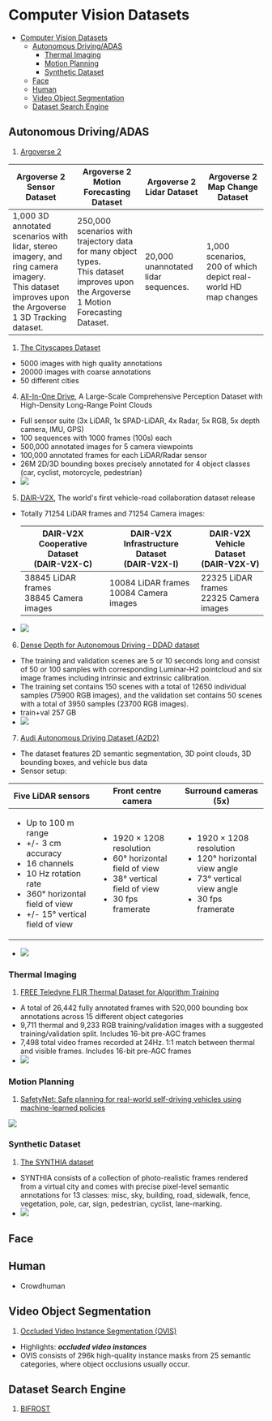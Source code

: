 # Computer Vision Datasets

- [Computer Vision Datasets](#computer-vision-datasets)
  - [Autonomous Driving/ADAS](#autonomous-drivingadas)
    - [Thermal Imaging](#thermal-imaging)
    - [Motion Planning](#motion-planning)
    - [Synthetic Dataset](#synthetic-dataset)
  - [Face](#face)
  - [Human](#human)
  - [Video Object Segmentation](#video-object-segmentation)
  - [Dataset Search Engine](#dataset-search-engine)

## Autonomous Driving/ADAS
1. [Argoverse 2](https://www.argoverse.org/av2.html)

| Argoverse 2 Sensor Dataset | Argoverse 2 Motion Forecasting Dataset | Argoverse 2 Lidar Dataset | Argoverse 2 Map Change Dataset |
| -------------------------- | -------------------------------------- | ------------------------- | ------------------------------ |
| 1,000 3D annotated scenarios with lidar, stereo imagery, and ring camera imagery.<br/>This dataset improves upon the Argoverse 1 3D Tracking dataset. | 250,000 scenarios with trajectory data for many object types.<br/>This dataset improves upon the Argoverse 1 Motion Forecasting Dataset. | 20,000 unannotated lidar sequences. | 1,000 scenarios, 200 of which depict real-world HD map changes |

1. [The Cityscapes Dataset](https://www.cityscapes-dataset.com/)
  * 5000 images with high quality annotations
  * 20000 images with coarse annotations
  * 50 different cities
4. [All-In-One Drive](http://www.aiodrive.org/index.html), A Large-Scale Comprehensive Perception Dataset with High-Density Long-Range Point Clouds
  * Full sensor suite (3x LiDAR, 1x SPAD-LiDAR, 4x Radar, 5x RGB, 5x depth camera, IMU, GPS)
  * 100 sequences with 1000 frames (100s) each
  * 500,000 annotated images for 5 camera viewpoints
  * 100,000 annotated frames for each LiDAR/Radar sensor
  * 26M 2D/3D bounding boxes precisely annotated for 4 object classes (car, cyclist, motorcycle, pedestrian)
  * <img src="http://www.aiodrive.org/resources/home/inclusiveness.png"/>
5. [DAIR-V2X](https://thudair.baai.ac.cn/index), The world's first vehicle-road collaboration dataset release
  * Totally 71254 LiDAR frames and 71254 Camera images:

    | DAIR-V2X Cooperative Dataset<br/>(DAIR-V2X-C) | DAIR-V2X Infrastructure Dataset<br/>(DAIR-V2X-I) | DAIR-V2X Vehicle Dataset<br/>(DAIR-V2X-V)  |
    | --------------------------------------------- | ------------------------------------------------ | ------------------------------------------ |
    | 38845 LiDAR frames<br/>38845 Camera images    | 10084 LiDAR frames<br/>10084 Camera images       | 22325 LiDAR frames<br/>22325 Camera images |
  * <img src="https://thudair.baai.ac.cn/static/img/road05.91a9e0fe.png" />
6. [Dense Depth for Autonomous Driving - DDAD dataset](https://github.com/TRI-ML/DDAD)
  * The training and validation scenes are 5 or 10 seconds long and consist of 50 or 100 samples with corresponding Luminar-H2 pointcloud and six image frames including intrinsic and extrinsic calibration.
  * The training set contains 150 scenes with a total of 12650 individual samples (75900 RGB images), and the validation set contains 50 scenes with a total of 3950 samples (23700 RGB images).
  * train+val 257 GB
  * <img src="https://github.com/TRI-ML/DDAD/raw/master/media/figs/ddad_viz.gif" />
7. [Audi Autonomous Driving Dataset (A2D2)](https://www.a2d2.audi/a2d2/en.html)
  * The dataset features 2D semantic segmentation, 3D point clouds, 3D bounding boxes, and vehicle bus data
  * Sensor setup:

| Five LiDAR sensors | Front centre camera | Surround cameras (5x) |
| ------------------ | ------------------- | --------------------- |
| <ul><li>Up to 100 m range</li><li>+/- 3 cm accuracy</li><li>16 channels</li><li>10 Hz rotation rate</li><li>360° horizontal field of view</li><li>+/- 15° vertical field of view</li> </ul> | <ul><li>1920 × 1208 resolution</li><li>60° horizontal field of view</li><li>38° vertical field of view</li><li>30 fps framerate</li></ul> | <ul><li>1920 × 1208 resolution</li><li>120° horizontal view angle</li><li>73° vertical view angle</li><li>30 fps framerate</li></ul> |
  * <img src="https://www.a2d2.audi/content/dam/a2d2/sensor-setup/1920x1080-desktop-aev-sensor-grafik-1.jpg?imwidth=1920&imdensity=1" />

### Thermal Imaging
1. [FREE Teledyne FLIR Thermal Dataset for Algorithm Training](https://www.flir.ca/oem/adas/adas-dataset-form/)
  * A total of 26,442 fully annotated frames with 520,000 bounding box annotations across 15 different object categories
  * 9,711 thermal and 9,233 RGB training/validation images with a suggested training/validation split. Includes 16-bit pre-AGC frames
  * 7,498 total video frames recorded at 24Hz. 1:1 match between thermal and visible frames. Includes 16-bit pre-AGC frames
  * <img src="https://www.flir.ca/contentassets/56f6b890db8b42919e792db742cf3a73/skateboarder-ir13.png"/>

### Motion Planning
1. [SafetyNet: Safe planning for real-world self-driving vehicles using machine-learned policies](https://www.self-driving-cars.org/papers/2022-safetynet)
<img src="https://lh6.googleusercontent.com/pU0PsapK0_4U841iF1pMGzVjbWFoQq9AUsDuwp6TaZdfC78pViAQFNwRg8hRfQUcnmkduC_HXNr7oX-x6DjQCmXRqguOGPzxuMLc_7p23l2DNS0bOIBH2OEiGZZiGqmJkg=w1280" />

### Synthetic Dataset
1. [The SYNTHIA dataset](http://synthia-dataset.net/)
  * SYNTHIA consists of a collection of photo-realistic frames rendered from a virtual city and comes with precise pixel-level semantic annotations for 13 classes: misc, sky, building, road, sidewalk, fence, vegetation, pole, car, sign, pedestrian, cyclist, lane-marking.
  * <img src="http://synthia-dataset.net/wp-content/uploads/2016/06/s_000_22-06-2016_17-35-02_000000.png" />


## Face

## Human
* Crowdhuman

## Video Object Segmentation
1. [Occluded Video Instance Segmentation (OVIS)](http://songbai.site/ovis/)
  * Highlights: ***occluded video instances***
  * OVIS consists of 296k high-quality instance masks from 25 semantic categories, where object occlusions usually occur.


## Dataset Search Engine
1. [BIFROST](https://datasets.bifrost.ai/)
